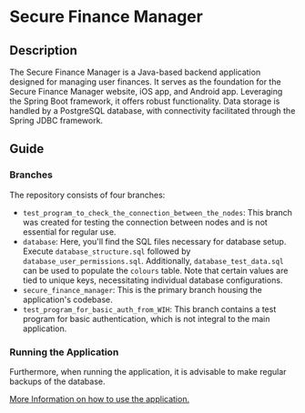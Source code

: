 # Secure Finance Manager

## Description
The Secure Finance Manager is a Java-based backend application designed for managing user finances. It serves as the foundation for the Secure Finance Manager website, iOS app, and Android app. Leveraging the Spring Boot framework, it offers robust functionality. Data storage is handled by a PostgreSQL database, with connectivity facilitated through the Spring JDBC framework.

## Guide
### Branches
The repository consists of four branches:

- `test_program_to_check_the_connection_between_the_nodes`: This branch was created for testing the connection between nodes and is not essential for regular use.
- `database`: Here, you'll find the SQL files necessary for database setup. Execute `database_structure.sql` followed by `database_user_permissions.sql`. Additionally, `database_test_data.sql` can be used to populate the `colours` table. Note that certain values are tied to unique keys, necessitating individual database configurations.
- `secure_finance_manager`: This is the primary branch housing the application's codebase.
- `test_program_for_basic_auth_from_WIH`: This branch contains a test program for basic authentication, which is not integral to the main application.

### Running the Application
Furthermore, when running the application, it is advisable to make regular backups of the database.

[More Information on how to use the application.](https://github.com/Fischer-Jessica/DA-SecureFinanceManager-Backend-202324-public/blob/secure_finance_manager/Installation_Guide.md)